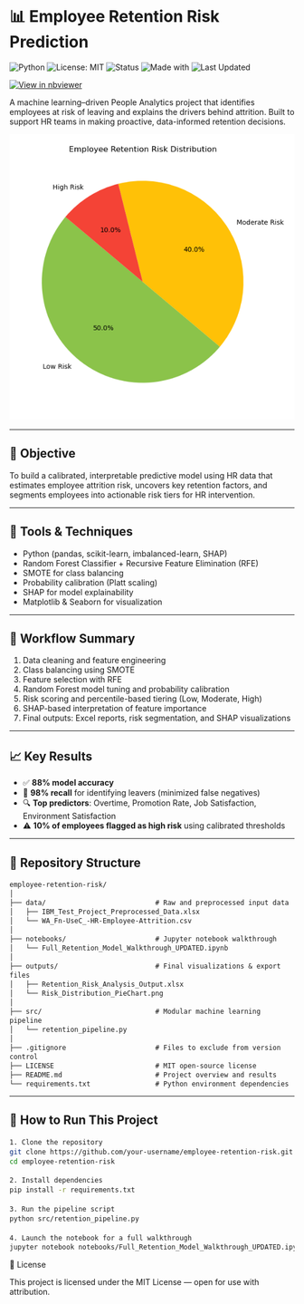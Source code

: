 # 📊 Employee Retention Risk Prediction

![Python](https://img.shields.io/badge/Python-3.10-blue?logo=python&logoColor=white)
![License: MIT](https://img.shields.io/badge/License-MIT-green?logo=opensourceinitiative&logoColor=white)
![Status](https://img.shields.io/badge/Status-Complete-brightgreen)
![Made with](https://img.shields.io/badge/Made%20with-Jupyter-orange?logo=jupyter)
![Last Updated](https://img.shields.io/badge/Last%20Updated-April%202025-blueviolet)

[![View in nbviewer](https://img.shields.io/badge/View%20Notebook-nbviewer-orange?logo=jupyter)](https://nbviewer.org/github/SonnyBD/employee-retention-risk/blob/main/notebooks/Full_Retention_Model_Walkthrough.ipynb)



A machine learning–driven People Analytics project that identifies employees at risk of leaving and explains the drivers behind attrition. Built to support HR teams in making proactive, data-informed retention decisions.

![Retention Risk Pie Chart showing distribution of low, moderate, and high-risk employees](outputs/Risk_Distribution_PieChart.png)

---

## 🧠 Objective

To build a calibrated, interpretable predictive model using HR data that estimates employee attrition risk, uncovers key retention factors, and segments employees into actionable risk tiers for HR intervention.

---

## 🧰 Tools & Techniques

- Python (pandas, scikit-learn, imbalanced-learn, SHAP)
- Random Forest Classifier + Recursive Feature Elimination (RFE)
- SMOTE for class balancing
- Probability calibration (Platt scaling)
- SHAP for model explainability
- Matplotlib & Seaborn for visualization

---

## 🔄 Workflow Summary

1. Data cleaning and feature engineering  
2. Class balancing using SMOTE  
3. Feature selection with RFE  
4. Random Forest model tuning and probability calibration  
5. Risk scoring and percentile-based tiering (Low, Moderate, High)  
6. SHAP-based interpretation of feature importance  
7. Final outputs: Excel reports, risk segmentation, and SHAP visualizations

---

## 📈 Key Results

- ✅ **88% model accuracy**
- 🎯 **98% recall** for identifying leavers (minimized false negatives)
- 🔍 **Top predictors**: Overtime, Promotion Rate, Job Satisfaction, Environment Satisfaction
- ⚠️ **10% of employees flagged as high risk** using calibrated thresholds

---

## 📁 Repository Structure

```
employee-retention-risk/
│
├── data/                           # Raw and preprocessed input data
│   ├── IBM_Test_Project_Preprocessed_Data.xlsx
│   └── WA_Fn-UseC_-HR-Employee-Attrition.csv
│
├── notebooks/                      # Jupyter notebook walkthrough
│   └── Full_Retention_Model_Walkthrough_UPDATED.ipynb
│
├── outputs/                        # Final visualizations & export files
│   ├── Retention_Risk_Analysis_Output.xlsx
│   └── Risk_Distribution_PieChart.png
│
├── src/                            # Modular machine learning pipeline
│   └── retention_pipeline.py
│
├── .gitignore                      # Files to exclude from version control
├── LICENSE                         # MIT open-source license
├── README.md                       # Project overview and results
└── requirements.txt                # Python environment dependencies
```

---

## 🚀 How to Run This Project

```bash
1. Clone the repository
git clone https://github.com/your-username/employee-retention-risk.git
cd employee-retention-risk

2. Install dependencies
pip install -r requirements.txt

3. Run the pipeline script
python src/retention_pipeline.py

4. Launch the notebook for a full walkthrough
jupyter notebook notebooks/Full_Retention_Model_Walkthrough_UPDATED.ipynb
```


📜 License

This project is licensed under the MIT License — open for use with attribution.
